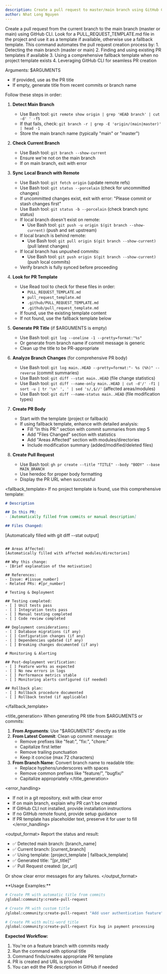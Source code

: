 ```yaml
---
description: Create a pull request to master/main branch using GitHub CLI with PR template support
author: Nhat Long Nguyen
---
```


<task>
Create a pull request from the current branch to the main branch (master or main) using GitHub CLI. Look for a PULL_REQUEST_TEMPLATE.md file in the project and use it as a template if available, otherwise use a fallback template.
</task>

<context>
This command automates the pull request creation process by:
1. Detecting the main branch (master or main)
2. Finding and using existing PR templates if available
3. Using a comprehensive fallback template when no project template exists
4. Leveraging GitHub CLI for seamless PR creation

Arguments: $ARGUMENTS
- If provided, use as the PR title
- If empty, generate title from recent commits or branch name
</context>

<instructions>
Follow these steps in order:

1. **Detect Main Branch**
   - Use Bash tool: `git remote show origin | grep 'HEAD branch' | cut -d' ' -f5`
   - If that fails, check: `git branch -r | grep -E 'origin/(main|master)' | head -1`
   - Store the main branch name (typically "main" or "master")

2. **Check Current Branch**
   - Use Bash tool: `git branch --show-current`
   - Ensure we're not on the main branch
   - If on main branch, exit with error

3. **Sync Local Branch with Remote**
   - Use Bash tool: `git fetch origin` (update remote refs)
   - Use Bash tool: `git status --porcelain` (check for uncommitted changes)
   - If uncommitted changes exist, exit with error: "Please commit or stash changes first"
   - Use Bash tool: `git status -b --porcelain` (check branch sync status)
   - If local branch doesn't exist on remote:
     - Use Bash tool: `git push -u origin $(git branch --show-current)` (push and set upstream)
   - If local branch is behind remote:
     - Use Bash tool: `git pull origin $(git branch --show-current)` (pull latest changes)
   - If local branch has unpushed commits:
     - Use Bash tool: `git push origin $(git branch --show-current)` (push local commits)
   - Verify branch is fully synced before proceeding

4. **Look for PR Template**
   - Use Read tool to check for these files in order:
     - `PULL_REQUEST_TEMPLATE.md`
     - `pull_request_template.md`
     - `.github/PULL_REQUEST_TEMPLATE.md`
     - `.github/pull_request_template.md`
   - If found, use the existing template content
   - If not found, use the fallback template below

5. **Generate PR Title** (if $ARGUMENTS is empty)
   - Use Bash tool: `git log --oneline -1 --pretty=format:"%s"`
   - Or generate from branch name if commit message is generic
   - Clean up the title to be PR-appropriate

6. **Analyze Branch Changes** (for comprehensive PR body)
   - Use Bash tool: `git log main..HEAD --pretty=format:"- %s (%h)" --reverse` (commit summaries)
   - Use Bash tool: `git diff --stat main..HEAD` (file change statistics)
   - Use Bash tool: `git diff --name-only main..HEAD | cut -d'/' -f1 | sort -u | tr '\n' ', ' | sed 's/,$//'` (affected areas/modules)
   - Use Bash tool: `git diff --name-status main..HEAD` (file modification types)

7. **Create PR Body**
   - Start with the template (project or fallback)
   - If using fallback template, enhance with detailed analysis:
     - Fill "In this PR:" section with commit summaries from step 5
     - Add "Files Changed" section with statistics
     - Add "Areas Affected" section with modules/directories
     - Include modification summary (added/modified/deleted files)

8. **Create Pull Request**
   - Use Bash tool: `gh pr create --title "TITLE" --body "BODY" --base MAIN_BRANCH`
   - Use heredoc for proper body formatting
   - Display the PR URL when successful
</instructions>

<fallback_template>
If no project template is found, use this comprehensive template:

```markdown
# Description

## In this PR:
- [Automatically filled from commits or manual description]

## Files Changed:
```
[Automatically filled with git diff --stat output]
```

## Areas Affected:
[Automatically filled with affected modules/directories]

## Why this change:
- [Brief explanation of the motivation]

## References:
- Issue: #[issue_number]
- Related PRs: #[pr_number]

# Testing & Deployment

## Testing completed:
- [ ] Unit tests pass
- [ ] Integration tests pass  
- [ ] Manual testing completed
- [ ] Code review completed

## Deployment considerations:
- [ ] Database migrations (if any)
- [ ] Configuration changes (if any)
- [ ] Dependencies updated (if any)
- [ ] Breaking changes documented (if any)

# Monitoring & Alerting

## Post-deployment verification:
- [ ] Feature works as expected
- [ ] No new errors in logs
- [ ] Performance metrics stable
- [ ] Monitoring alerts configured (if needed)

## Rollback plan:
- [ ] Rollback procedure documented
- [ ] Rollback tested (if applicable)
```
</fallback_template>

<title_generation>
When generating PR title from $ARGUMENTS or commits:

1. **From Arguments**: Use "$ARGUMENTS" directly as title
2. **From Latest Commit**: Clean up commit message:
   - Remove prefixes like "feat:", "fix:", "chore:"
   - Capitalize first letter
   - Remove trailing punctuation
   - Keep it concise (max 72 characters)
3. **From Branch Name**: Convert branch name to readable title:
   - Replace hyphens/underscores with spaces
   - Remove common prefixes like "feature/", "bugfix/"
   - Capitalize appropriately
</title_generation>

<error_handling>
- If not in a git repository, exit with clear error
- If on main branch, explain why PR can't be created
- If GitHub CLI not installed, provide installation instructions
- If no GitHub remote found, provide setup guidance
- If PR template has placeholder text, preserve it for user to fill
</error_handling>

<output_format>
Report the status and result:
- ✅ Detected main branch: [branch_name]
- ✅ Current branch: [current_branch] 
- ✅ Using template: [project_template | fallback_template]
- ✅ Generated title: "[pr_title]"
- ✅ Pull Request created: [pr_url]

Or show clear error messages for any failures.
</output_format>

<examples>
**Usage Examples:**

```bash
# Create PR with automatic title from commits
/global:community:create-pull-request

# Create PR with custom title
/global:community:create-pull-request "Add user authentication feature"

# Create PR with multi-word title
/global:community:create-pull-request Fix bug in payment processing
```

**Expected Workflow:**
1. You're on a feature branch with commits ready
2. Run the command with optional title
3. Command finds/creates appropriate PR template  
4. PR is created and URL is provided
5. You can edit the PR description in GitHub if needed
</examples>